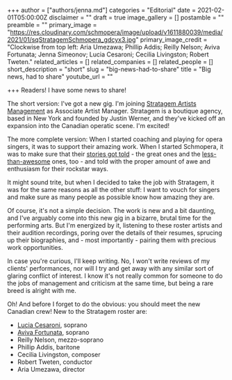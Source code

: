 +++
author = ["authors/jenna.md"]
categories = "Editorial"
date = 2021-02-01T05:00:00Z
disclaimer = ""
draft = true
image_gallery = []
postamble = ""
preamble = ""
primary_image = "https://res.cloudinary.com/schmopera/image/upload/v1611880039/media/2021/01/sqStratagemSchmopera_gdcyx3.jpg"
primary_image_credit = "Clockwise from top left: Aria Umezawa; Phillip Addis; Reilly Nelson; Aviva Fortunata; Jenna Simeonov; Lucia Cesaroni; Cecilia Livingston; Robert Tweten."
related_articles = []
related_companies = []
related_people = []
short_description = "short"
slug = "big-news-had-to-share"
title = "Big news, had to share"
youtube_url = ""

+++
Readers! I have some news to share!

The short version: I've got a new gig. I'm joining [Stratagem Artists Management](https://www.stratagemartists.com/) as Associate Artist Manager. Stratagem is a boutique agency, based in New York and founded by Justin Werner, and they've kicked off an expansion into the Canadian operatic scene. I'm excited!

The more complete version: When I started coaching and playing for opera singers, it was to support their amazing work. When I started Schmopera, it was to make sure that their [stories got told](https://www.schmopera.com/in-defence-of-singers/) - the great ones and the [less-than-awesome](/thestories-are-coming-out-and-heres-why/) ones, too - and told with the proper amount of awe and enthusiasm for their rockstar ways. 

It might sound trite, but when I decided to take the job with Stratagem, it was for the same reasons as all the other stuff: I want to vouch for singers and make sure as many people as possible know how amazing they are.

Of course, it's not a simple decision. The work is new and a bit daunting, and I've arguably come into this new gig in a bizarre, brutal time for the performing arts. But I'm energized by it, listening to these roster artists and their audition recordings, poring over the details of their resumes, sprucing up their biographies, and - most importantly - pairing them with precious work opportunities.

In case you're curious, I'll keep writing. No, I won't write reviews of my clients' performances, nor will I try and get away with any similar sort of glaring conflict of interest. I know it's not really common for someone to do the jobs of management and criticism at the same time, but being a rare breed is alright with me.

Oh! And before I forget to do the obvious: you should meet the new Canadian crew! New to the Stratagem roster are:

* [Lucia Cesaroni](/scene/people/lucia-cesaroni/), soprano
* [Aviva Fortunata](/scene/people/aviva-fortunata/), soprano
* Reilly Nelson, mezzo-soprano
* Phillip Addis, baritone
* Cecilia Livingston, composer
* Robert Tweten, conductor
* Aria Umezawa, director